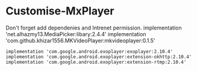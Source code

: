 # Customise-MxPlayer
Don't forget add dependenies and Intrenet permission.
 implementation 'net.alhazmy13.MediaPicker:libary:2.4.4'
    implementation 'com.github.khizar1556.MKVideoPlayer:mkvideoplayer:0.1.5'

    implementation 'com.google.android.exoplayer:exoplayer:2.10.4'
    implementation 'com.google.android.exoplayer:extension-okhttp:2.10.4'
    implementation 'com.google.android.exoplayer:extension-rtmp:2.10.4'
